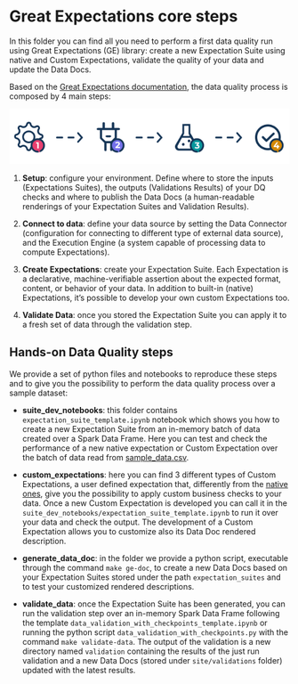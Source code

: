 # Great Expectations core steps
In this folder you can find all you need to perform a first data quality 
run using Great Expectations (GE) library:
create a new Expectation Suite using native and Custom Expectations, validate 
the quality of your data and update the Data Docs. <br> 

Based on the [Great Expectations documentation](https://docs.greatexpectations.io/docs/), 
the data quality process is composed by 4 main steps:

![Ge steps](../images/ge_steps.png)

1. **Setup**: configure your environment. Define where to store
   the inputs (Expectations Suites), the outputs (Validations Results) of your 
   DQ checks and where to publish the Data Docs 
   (a human-readable renderings of your Expectation Suites 
   and Validation Results).
   
2. **Connect to data**: define your data source by setting the 
   Data Connector (configuration for connecting to different type of 
   external data source), and the Execution Engine (a system capable of 
   processing data to compute Expectations).
 
3. **Create Expectations**: create your Expectation Suite. Each Expectation is 
   a declarative, machine-verifiable assertion about the expected format, 
   content, or behavior of your data. In addition to built-in (native) 
   Expectations, it’s possible to develop your own custom Expectations too.
    
4. **Validate Data**: once you stored the Expectation Suite you can apply it
   to a fresh set of data through the validation step.


## Hands-on Data Quality steps
We provide a set of python files and notebooks to reproduce these steps and 
to give you the possibility to perform the data quality process over a sample 
dataset:

* **suite_dev_notebooks**: this folder contains `expectation_suite_template.ipynb`
notebook which shows you how to create a new Expectation Suite from an in-memory 
batch of data created over a Spark Data Frame.
Here you can test and check the performance of a new native expectation 
or Custom Expectation over the batch of data read from [sample_data.csv](../data).


* **custom_expectations**: here you can find 3 different types of
  Custom Expectations, a user defined expectation that, differently from the 
  [native ones](https://greatexpectations.io/expectations/), give you the 
  possibility to apply custom business checks to your data.
  Once a new Custom Expectation is developed you can call it in the 
  `suite_dev_notebooks/expectation_suite_template.ipynb` to run it over your
  data and check the output.
  The development of a Custom Expectation allows you to customize also its 
  Data Doc rendered description. 
  
* **generate_data_doc**: in the folder we provide a python script, executable 
  through the command `make ge-doc`, to create a new Data Docs based on your 
  Expectation Suites stored under the path `expectation_suites` 
  and to test your customized rendered descriptions.

* **validate_data**: once the Expectation Suite has been generated, you can run 
  the validation step over an in-memory Spark Data Frame following the template 
  `data_validation_with_checkpoints_template.ipynb` or running the python 
  script `data_validation_with_checkpoints.py` with the command 
  `make validate-data`.
  The output of the validation is a new directory named `validation` 
  containing the results of the just run validation and a new Data Docs 
  (stored under `site/validations` folder) updated with the latest results.